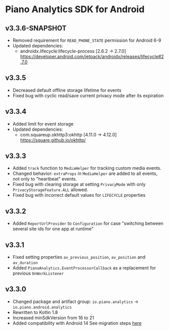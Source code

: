 # Piano Analytics SDK for Android

## v3.3.6-SNAPSHOT
* Removed requirement for `READ_PHONE_STATE` permission for Android 6-9
* Updated dependencies:
    - androidx.lifecycle:lifecycle-process [2.6.2 -> 2.7.0]
      https://developer.android.com/jetpack/androidx/releases/lifecycle#2.7.0

## v3.3.5
* Decreased default offline storage lifetime for events
* Fixed bug with cyclic read/save current privacy mode after its expiration

## v3.3.4
* Added limit for event storage
* Updated dependencies:
    - com.squareup.okhttp3:okhttp [4.11.0 -> 4.12.0]
      https://square.github.io/okhttp/

## v3.3.3
* Added `track` function to `MediaHelper` for tracking custom media events.
* Changed behavior: `extraProps` in `MediaHelper` are added to all events, not only to "heartbeat" events.
* Fixed bug with clearing storage at setting `PrivacyMode` with only `PrivacyStorageFeature.ALL` allowed.
* Fixed bug with incorrect default values for `LIFECYCLE` properties

## v3.3.2
* Added `ReportUrlProvider` to `Configuration` for case "switching between several site ids for one app at runtime"

## v3.3.1
* Fixed setting properties `av_previous_position`, `av_position` and `av_duration`
* Added `PianoAnalytics.EventProcessorCallback` as a replacement for previous `OnWorkListener`

## v3.3.0
* Changed package and artifact group: `io.piano.analytics` -> `io.piano.android.analytics`
* Rewritten to Kotlin 1.8
* Increased minSdkVersion from 16 to 21
* Added compatibility with Android 14
See migration steps [here](https://github.com/at-internet/piano-analytics-android/tree/main#migration-from-320-and-older-to-330)

